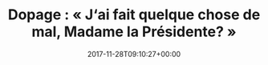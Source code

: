 ---
isIndex: false
title: "Dopage : « J‘ai fait quelque chose de mal, Madame la Présidente? »"
date: 2017-11-28T09:10:27+00:00
concerned:
  - sophie-rey-gascon
press:
  title: Le Point
  press: https://www.lepoint.fr/societe/dopage-j-ai-fait-quelque-chose-de-mal-madame-la-presidente-28-11-2017-2175585_23.php
---